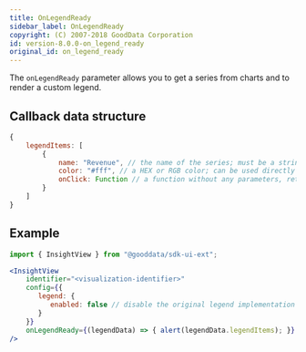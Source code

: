 ```yaml
---
title: OnLegendReady
sidebar_label: OnLegendReady
copyright: (C) 2007-2018 GoodData Corporation
id: version-8.0.0-on_legend_ready
original_id: on_legend_ready
---
```


The `onLegendReady` parameter allows you to get a series from charts and to render a custom legend.

## Callback data structure

```javascript
{
    legendItems: [
        {
            name: "Revenue", // the name of the series; must be a string
            color: "#fff", // a HEX or RGB color; can be used directly in CSS
            onClick: Function // a function without any parameters, returns nothing; the trigger will toggle show/hide for the series in a visualization
        }
    ]
}
```

## Example

```jsx
import { InsightView } from "@gooddata/sdk-ui-ext";

<InsightView
    identifier="<visualization-identifier>"
    config={{
       legend: {
          enabled: false // disable the original legend implementation
       }
    }}
    onLegendReady={(legendData) => { alert(legendData.legendItems); }}
/>
```

